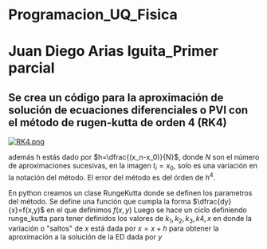 # Programacion_UQ_Fisica
# Juan Diego Arias Iguita_Primer parcial 
## Se crea un código para la aproximación de solución de ecuaciones diferenciales o PVI con el método de rugen-kutta de orden 4 (RK4)
[![RK4.png](https://i.postimg.cc/CMQB7cT0/RK4.png)](https://postimg.cc/0r7y2dyX)

además h estás dado por $h=\dfrac{(x_n-x_0)}{N}$, donde $N$ son el número de aproximaciones sucesivas, en la imagen $t_i=x_0$, solo es una variación en la notación del método. El error del método es del órden de $h^4$.

En python creamos un clase RungeKutta donde se definen los parametros del método. 
Se define una función que cumpla la forma $\dfrac{dy}{x}=f(x,y)$ en el que definimos $f(x,y)$ 
Luego se hace un ciclo definiendo runge_kutta para tener definidos los valores de $k_1, k_2, k_3, k4, x$ en donde la variación o "saltos" de $x$ está dada por $x=x+h$ para obtener la aproximación a la solución de la ED dada por $y$
